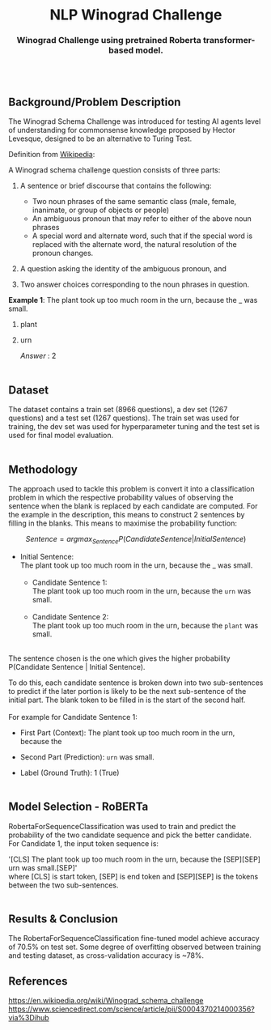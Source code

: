 # <center> NLP Winograd Challenge <center/>
### <center> Winograd Challenge using pretrained Roberta transformer-based model.
<br><br>

## Background/Problem Description
The Winograd Schema Challenge was introduced for testing AI agents level of understanding for commonsense knowledge proposed by Hector Levesque, designed to be an alternative to Turing Test.

Definition from [Wikipedia](https://en.wikipedia.org/wiki/Winograd_schema_challenge):

A Winograd schema challenge question consists of three parts:  
1. A sentence or brief discourse that contains the following:

    * Two noun phrases of the same semantic class (male, female, inanimate, or group of objects or people)
    * An ambiguous pronoun that may refer to either of the above noun phrases
    * A special word and alternate word, such that if the special word is replaced with the alternate word, the natural resolution of the pronoun changes.
2. A question asking the identity of the ambiguous pronoun, and
3. Two answer choices corresponding to the noun phrases in question.

**Example 1**: The plant took up too much room in the urn, because the _ was small. 
1. plant    
2. urn

    _Answer_ : 2
<br><br>

## Dataset
The dataset contains a train set (8966 questions), a dev set (1267 questions) and a test set (1267 questions). The train set was used for training, the dev set was used for hyperparameter tuning and the test set is used for final model evaluation.
<br><br>

## Methodology
The approach used to tackle this problem is convert it into a classification problem in which the respective probability values of observing the sentence when the blank is replaced by each candidate are computed. For the example in the description, this means to construct 2 sentences by filling in the blanks. This means to maximise the probability function:

$$ Sentence = argmax_{Sentence} P(Candidate Sentence | Initial Sentence) $$
* Initial Sentence:<br>
The plant took up too much room in the urn, because the _ was small.<br><br>
    * Candidate Sentence 1: <br>
The plant took up too much room in the urn, because the `urn` was small. <br><br>
    * Candidate Sentence 2: <br>
The plant took up too much room in the urn, because the `plant` was small. <br><br>

The sentence chosen is the one which gives the higher probability P(Candidate Sentence | Initial Sentence). 

To do this, each candidate sentence is broken down into two sub-sentences to predict if the later portion is likely to be the next sub-sentence of the initial part. The blank token to be filled in is the start of the second half. <br><br>
For example for Candidate Sentence 1: <br>

* First Part (Context): The plant took up too much room in the urn, because the <Br>
* Second Part (Prediction): `urn` was small.<br>

* Label (Ground Truth): 1 (True) <br><br>

## Model Selection - RoBERTa
RobertaForSequenceClassification was used to train and predict the probability of the two candidate sequence and pick the better candidate. For Candidate 1, the input token sequence is:<br>

'[CLS] The plant took up too much room in the urn, because the [SEP][SEP] urn was small.[SEP]' <br>
where [CLS] is start token, [SEP] is end token and [SEP][SEP] is the tokens between the two sub-sentences.<br><br>

## Results & Conclusion
The RobertaForSequenceClassification fine-tuned model achieve accuracy of 70.5% on test set. 
Some degree of overfitting observed between training and testing dataset, as cross-validation accuracy is ~78%.

## References
https://en.wikipedia.org/wiki/Winograd_schema_challenge <br>
https://www.sciencedirect.com/science/article/pii/S0004370214000356?via%3Dihub
